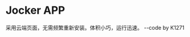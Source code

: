 # Jocker APP
采用云端页面，无需频繁重新安装。体积小巧，运行迅速。
                                              --code by K1271
